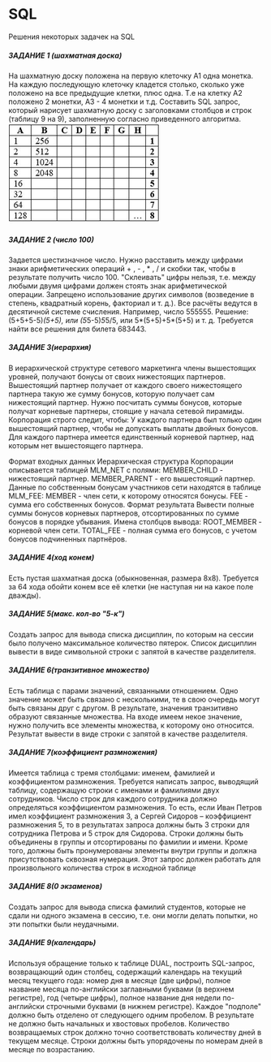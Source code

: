 # SQL
Решения некоторых задачек на SQL
##### ЗАДАНИЕ 1 (шахматная доска)
На шахматную доску положена на первую клеточку А1 одна монетка. На каждую последующую клеточку кладется  столько, сколько уже положено на все предыдущие  клетки, плюс одна. Т.е на клетку А2 положено 2 монетки, А3  - 4 монетки и т.д.  Составить SQL запрос, который нарисует шахматную доску с заголовками столбцов и строк (таблицу 9 на 9),  заполненную согласно приведенного алгоритма. 
![Screenshot](img1.jpg)

##### ЗАДАНИЕ 2 (число 100)
Задается шестизначное число. Нужно расставить между цифрами знаки арифметических операций + , - , * , / и скобки так, чтобы в результате получить число 100. "Склеивать" цифры нельзя, т.е. между любыми двумя цифрами должен стоять знак арифметической операции. Запрещено использование других символов (возведение в степень, квадратный корень, факториал и т. д.). Все расчёты ведутся в десятичной системе счисления. 
Например, число 555555.
Решение: (5+5+5-5)*(5+5), или (5*5-5)*5*5/5,
или
5*(5+5)+5*(5+5) и т. д.
Требуется найти все решения для билета 683443.

##### ЗАДАНИЕ 3(иерархия)
В иерархической структуре сетевого маркетинга члены вышестоящих уровней, получают бонусы от своих нижестоящих партнеров. Вышестоящий партнер получает от каждого своего нижестоящего партнера такую же сумму бонусов, которую получает сам нижестоящий партнер.
Нужно посчитать суммы бонусов, которые получат корневые партнеры, стоящие у начала сетевой пирамиды.
Корпорация строго следит, чтобы: 
У каждого партнера был только один вышестоящий партнер, чтобы не допускать выплаты двойных бонусов.
Для каждого партнера имеется единственный корневой партнер, над которым нет вышестоящего партнера.

Формат входных данных
Иерархическая структура Корпорации описывается таблицей   MLM_NET с полями: 
MEMBER_CHILD - нижестоящий партнер.
MEMBER_PARENT - его вышестоящий партнер.
Данные по собственным бонусам участников сети находятся в таблице MLM_FEE: 
MEMBER - член сети, к которому относятся бонусы.
FEE - сумма его собственных бонусов.
Формат результата
Вывести полные суммы бонусов корневых партнеров, отсортированных по сумме бонусов в порядке убывания. 
Имена столбцов вывода: 
ROOT_MEMBER - корневой член сети.
TOTAL_FEE - полная сумма его бонусов, с учетом бонусов подчиненных партнёров.

##### ЗАДАНИЕ 4(ход конем)
Есть пустая шахматная доска (обыкновенная, размера 8x8). Требуется  за 64 хода обойти конем все её клетки (не наступая  ни на какое поле дважды).

##### ЗАДАНИЕ 5(макс. кол-во "5-к")
Создать запрос для вывода списка дисциплин, по которым на сессии было получено максимальное количество пятерок. Список дисциплин вывести в виде символьной строки с запятой в качестве разделителя.

##### ЗАДАНИЕ 6(транзитивное множество)
Есть таблица с парами значений, связанными отношением. Одно значение может быть связано с несколькими, те в свою очередь могут быть связаны друг с другом. В результате, значения транзитивно образуют связанные множества. На входе имеем некое значение, нужно получить все элементы множества, к которому оно относится. Результат вывести в виде строки с запятой в качестве разделителя.

##### ЗАДАНИЕ 7(коэффициент размножения)
Имеется таблица с тремя столбцами: именем, фамилией и коэффициентом размножения. Требуется написать запрос, выводящий таблицу, содержащую строки с именами и фамилиями двух сотрудников. Число строк для каждого сотрудника должно определяться коэффициентом размножения. То есть, если Иван Петров имел коэффициент размножения 3, а Сергей Сидоров –  коэффициент размножения 5, то в результатах запроса должны быть 3 строки для сотрудника Петрова  и 5 строк для  Сидорова. 
 Строки должны быть объединены в группы и отсортированы по фамилии и имени.
 Кроме того, должны быть пронумерованы элементы внутри группы и должна присутствовать сквозная нумерация. Этот запрос должен работать для произвольного количества строк в исходной таблице

##### ЗАДАНИЕ 8(0 экзаменов)
Создать запрос для вывода списка фамилий студентов, которые не сдали ни одного экзамена в сессию, т.е. они могли делать попытки, но эти попытки были неудачными.

##### ЗАДАНИЕ 9(календарь)
Используя обращение только к таблице DUAL, построить SQL-запрос, возвращающий один столбец, содержащий календарь на текущий месяц текущего года:
номер дня в месяце (две цифры),
полное название месяца по-английски заглавными буквами (в верхнем регистре),
год (четыре цифры),
полное название дня недели по-английски строчными буквами (в нижнем регистре).
Каждое "подполе" должно быть отделено от следующего одним пробелом. В результате не должно быть начальных и хвостовых пробелов. Количество возвращаемых строк должно точно соответствовать количеству дней в текущем месяце. Строки должны быть упорядочены по номерам дней в месяце по возрастанию.
